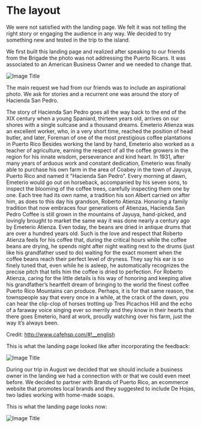 # The layout

We were not satisfied with the landing page. We felt it was not telling the right story or engaging the audience in any way. We decided to try something new and tested in the trip to the island.

We first built this landing page and realized after speaking to our friends from the Brigade the photo was not addressing the Puerto Ricans. It was associated to an American Business Owner and we needed to change that.

![Image Title](http://cl.ly/X7iK/Screen%20Shot%202014-07-31%20at%2012.37.54%20PM.png)


The main request we had from our friends was to include an aspirational photo. We ask for stories and a recurrent one was around the story of Hacienda San Pedro.

The story of Hacienda San Pedro goes all the way back to the end of the XIX century when a young Spaniard, thirteen years old, arrives on our shores with a single suitcase and a thousand dreams. Emeterio Atienza was an excellent worker, who, in a very short time, reached the position of head butler, and later,
Foreman of one of the most prestigious coffee plantations in Puerto Rico
Besides working the land by hand, Emeterio also worked as a teacher of agriculture, earning the respect of all the coffee growers in the region for his innate wisdom, perseverance and kind heart. In 1931, after many years of arduous work and constant dedication, Emeterio was finally able to purchase his own farm in the area of Coabey in the town of Jayuya, Puerto Rico and named it "Hacienda San Pedro". Every morning at dawn, Emeterio would go out on horseback, accompanied by his seven sons, to inspect the blooming of the coffee trees, carefully inspecting them one by one. Each tree had its own name, a tradition his son Albert carried on after him, as does to this day his grandson, Roberto Atienza.
Honoring a family tradition that now embraces four generations of Atienzas, Hacienda San Pedro Coffee is still grown in the mountains of Jayuya, hand-picked, and lovingly brought to market the same way it was done nearly a century ago by Emeterio Atienza. Even today, the beans are dried in antique drums that are over a hundred years old.
Such is the love and respect that Roberto Atienza feels for his coffee that, during the critical hours while the coffee beans are drying, he spends night after night waiting next to the drums (just like his grandfather used to do) waiting for the exact moment when the coffee beans reach their perfect level of dryness. They say his ear is so finely tuned that, even while he is asleep, he automatically recognizes the precise pitch that tells him the coffee is dried to perfection. For Roberto Atienza, caring for the little details is his way of honoring and keeping alive his grandfather’s heartfelt dream of bringing to the world the finest coffee Puerto Rico Mountains can produce. Perhaps, it is for that same reason, the townspeople say that every once in a while, at the crack of the dawn, you can hear the clip-clop of horses trotting up Tres Picachos Hill and the echo of a faraway voice singing ever so merrily and they know in their hearts that there goes Emeterio, hard at work, proudly watching over his farm, just the way it’s always been.

Credit: http://www.cafehsp.com/#!__english

This is what the landing page looked like after incorporating the feedback:

![Image Title](http://cl.ly/X8Hl/shot-20140820-1515-r7ep48-0.jpeg)

During our trip in August we decided that we should include a business owner in the landing we had a connection with or that we could even meet before. We decided to partner with Brands of Puerto Rico, an ecommerce website that promotes local brands and they suggested to include De Hojas, two ladies working with home-made soaps.

This is what the landing page looks now:

![Image Title](https://www.dropbox.com/s/afk27iwrhpvtucn/shot-20140820-1515-r7ep48-0.jpeg)


